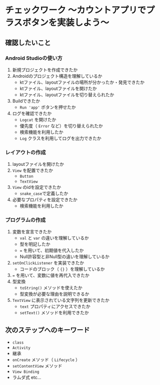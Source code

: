 # チェックワーク 〜カウントアプリでプラスボタンを実装しよう〜

## 確認したいこと

### Android Studioの使い方

1. 新規プロジェクトを作成できたか
1. Androidのプロジェクト構造を理解しているか
    - ktファイル、layoutファイルの場所が分かったか・発見できたか
    - ktファイル、layoutファイルを開けたか
    - ktファイル、layoutファイルを切り替えられたか
1. Buildできたか
    - `Run 'app'` ボタンを押せたか
1. ログを確認できたか
    - `Logcat` を開けたか
    - 優先度（ `Error` など）を切り替えられたか
    - 検索機能を利用したか
    - `Log` クラスを利用してログを出力できたか

### レイアウトの作成

1. layoutファイルを開けたか
1. `View` を配置できたか
    - `Button`
    - `TextView`
1. `View` のidを設定できたか
    - `snake_case`で定義したか
1. 必要なプロパティを設定できたか
    - 検索機能を利用したか

### プログラムの作成
1. 変数を宣言できたか
    - `val` と `var` の違いを理解しているか
    - 型を明記したか
    - `=` を用いて、初期値を代入したか
    - Null許容型と非Null型の違いを理解しているか
1. `setOnClickListener` を実装できたか
    - コードのブロック（ `{}` ）を理解しているか
1. `=` を用いて、変数に値を再代入できたか
1. 型変換
    - `toString()` メソッドを使えたか
    - 型変換が必要な理由を説明できるか
1. `TextView` に表示されている文字列を更新できたか
    - `text` プロパティにアクセスできたか
    - `setText()` メソッドを利用できたか

## 次のステップへのキーワード

- `class`
- `Activity`
- 継承
- `onCreate` メソッド（ `Lifecycle` ）
- `setContentView` メソッド
- `View Binding`
- ラムダ式
etc...
